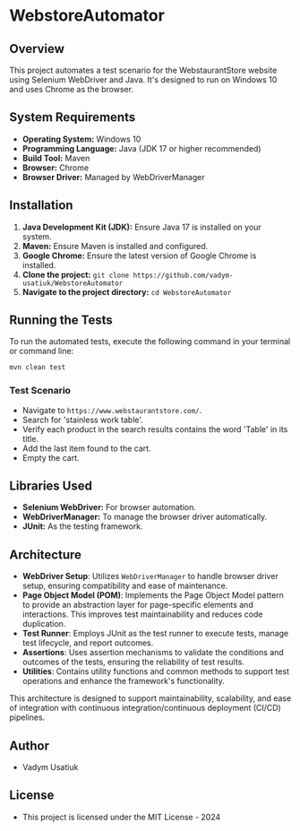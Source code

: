 # WebstoreAutomator

## Overview
This project automates a test scenario for the WebstaurantStore website using Selenium WebDriver and Java. It's designed to run on Windows 10 and uses Chrome as the browser.

## System Requirements
- **Operating System:** Windows 10
- **Programming Language:** Java (JDK 17 or higher recommended)
- **Build Tool:** Maven
- **Browser:** Chrome
- **Browser Driver:** Managed by WebDriverManager

## Installation
1. **Java Development Kit (JDK):** Ensure Java 17 is installed on your system.
2. **Maven:** Ensure Maven is installed and configured.
3. **Google Chrome:** Ensure the latest version of Google Chrome is installed.
4. **Clone the project:** `git clone https://github.com/vadym-usatiuk/WebstoreAutomator`
5. **Navigate to the project directory:** `cd WebstoreAutomator`

## Running the Tests
To run the automated tests, execute the following command in your terminal or command line:
```bash
mvn clean test
```

### Test Scenario
- Navigate to `https://www.webstaurantstore.com/`.
- Search for 'stainless work table'.
- Verify each product in the search results contains the word 'Table' in its title.
- Add the last item found to the cart.
- Empty the cart.

## Libraries Used
- **Selenium WebDriver:** For browser automation.
- **WebDriverManager:** To manage the browser driver automatically.
- **JUnit:** As the testing framework.

## Architecture

- **WebDriver Setup**: Utilizes `WebDriverManager` to handle browser driver setup, ensuring compatibility and ease of maintenance.
- **Page Object Model (POM)**: Implements the Page Object Model pattern to provide an abstraction layer for page-specific elements and interactions. This improves test maintainability and reduces code duplication.
- **Test Runner**: Employs JUnit as the test runner to execute tests, manage test lifecycle, and report outcomes.
- **Assertions**: Uses assertion mechanisms to validate the conditions and outcomes of the tests, ensuring the reliability of test results.
- **Utilities**: Contains utility functions and common methods to support test operations and enhance the framework's functionality.

This architecture is designed to support maintainability, scalability, and ease of integration with continuous integration/continuous deployment (CI/CD) pipelines.

## Author
- Vadym Usatiuk

## License
- This project is licensed under the MIT License - 2024
